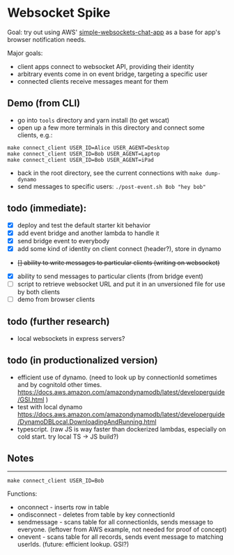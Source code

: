 # Websocket Spike

Goal: try out using AWS' [simple-websockets-chat-app](https://github.com/aws-samples/simple-websockets-chat-app) as a base for app's browser notification needs.

Major goals:

- client apps connect to websocket API, providing their identity
- arbitrary events come in on event bridge, targeting a specific user
- connected clients receive messages meant for them

## Demo (from CLI)

- go into `tools` directory and yarn install (to get wscat)
- open up a few more terminals in this directory and connect some clients, e.g.:

```
make connect_client USER_ID=Alice USER_AGENT=Desktop
make connect_client USER_ID=Bob USER_AGENT=Laptop
make connect_client USER_ID=Bob USER_AGENT=iPad
```

- back in the root directory, see the current connections with `make dump-dynamo`
- send messages to specific users: `./post-event.sh Bob "hey bob"`

## todo (immediate):

- [x] deploy and test the default starter kit behavior
- [x] add event bridge and another lambda to handle it
- [x] send bridge event to everybody
- [x] add some kind of identity on client connect (header?), store in dynamo
- ~~[] ability to write messages to particular clients (writing on websocket)~~
- [x] ability to send messages to particular clients (from bridge event)
- [ ] script to retrieve websocket URL and put it in an unversioned file for use by both clients
- [ ] demo from browser clients

## todo (further research)

- local websockets in express servers?

## todo (in productionalized version)

- efficient use of dynamo. (need to look up by connectionId sometimes and by cognitoId other times. https://docs.aws.amazon.com/amazondynamodb/latest/developerguide/GSI.html )
- test with local dynamo https://docs.aws.amazon.com/amazondynamodb/latest/developerguide/DynamoDBLocal.DownloadingAndRunning.html
- typescript. (raw JS is way faster than dockerized lambdas, especially on cold start. try local TS -> JS build?)

## Notes

---

```
make connect_client USER_ID=Bob
```

Functions:

- onconnect - inserts row in table
- ondisconnect - deletes from table by key connectionId
- sendmessage - scans table for all connectionIds, sends message to everyone. (leftover from AWS example, not needed for proof of concept)
- onevent - scans table for all records, sends event message to matching userIds. (future: efficient lookup. GSI?)
